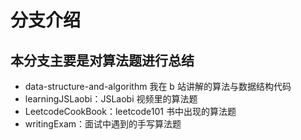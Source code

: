 # 分支介绍

## 本分支主要是对算法题进行总结

- data-structure-and-algorithm 我在 b 站讲解的算法与数据结构代码
- learningJSLaobi：JSLaobi 视频里的算法题
- LeetcodeCookBook：leetcode101 书中出现的算法题
- writingExam：面试中遇到的手写算法题
